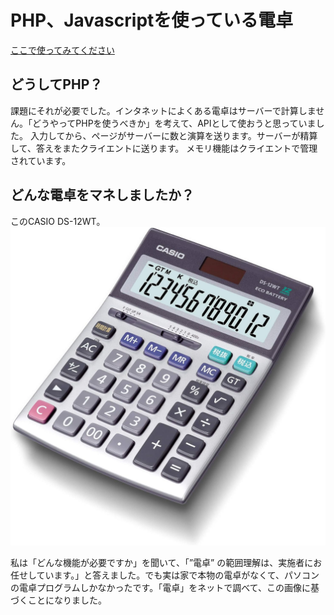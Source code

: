 # PHP、Javascriptを使っている電卓

[ここで使ってみてください](http://dentaku.ap-northeast-3.elasticbeanstalk.com/dentaku.html)

## どうしてPHP？

課題にそれが必要でした。インタネットによくある電卓はサーバーで計算しません。「どうやってPHPを使うべきか」を考えて、APIとして使おうと思っていました。
入力してから、ページがサーバーに数と演算を送ります。サーバーが精算して、答えをまたクライエントに送ります。
メモリ機能はクライエントで管理されています。

## どんな電卓をマネしましたか？

このCASIO DS-12WT。
![CASIO DS-12WT](./readme_assets/dentaku.jpg)

私は「どんな機能が必要ですか」を聞いて、「”電卓” の範囲理解は、実施者にお任せしています。」と答えました。でも実は家で本物の電卓がなくて、パソコンの電卓プログラムしかなかったです。「電卓」をネットで調べて、この画像に基づくことになりました。
